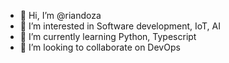 - 👋 Hi, I’m @riandoza
- 👀 I’m interested in Software development, IoT, AI
- 🌱 I’m currently learning Python, Typescript
- 💞️ I’m looking to collaborate on DevOps

<!---
riandoza/riandoza is a ✨ special ✨ repository because its `README.md` (this file) appears on your GitHub profile.
You can click the Preview link to take a look at your changes.
--->
